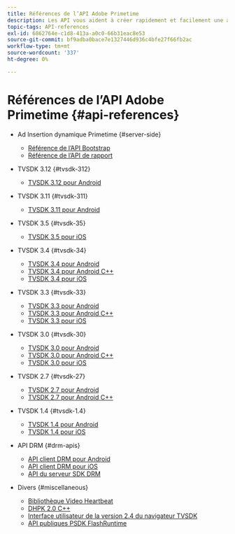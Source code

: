 ```yaml
---
title: Références de l’API Adobe Primetime
description: Les API vous aident à créer rapidement et facilement une application ou une intégration fonctionnelle.
topic-tags: API-references
exl-id: 6862764e-c1d8-413a-a0c0-66b31eac8e53
source-git-commit: bf9adba0bace7e1327446d936c4bfe27f66fb2ac
workflow-type: tm+mt
source-wordcount: '337'
ht-degree: 0%

---
```


# Références de l’API Adobe Primetime {#api-references}

+ Ad Insertion dynamique Primetime {#server-side}
   + [Référence de l’API Bootstrap](../primetime-ad-insertion/technical-reference/bootstrap-api.md)
   + [Référence de l’API de rapport](../primetime-ad-insertion/assets/auditude-report-api.pdf)

+ TVSDK 3.12 {#tvsdk-312}
   + [TVSDK 3.12 pour Android](https://help.adobe.com/en_US/primetime/api/psdk/javadoc3.12/index.html)

+ TVSDK 3.11 {#tvsdk-311}
   + [TVSDK 3.11 pour Android](https://help.adobe.com/en_US/primetime/api/psdk/javadoc3.11/index.html)

+ TVSDK 3.5 {#tvsdk-35}
   + [TVSDK 3.5 pour iOS](https://help.adobe.com/en_US/primetime/api/psdk/appledoc_v35/index.html)

+ TVSDK 3.4 {#tvsdk-34}
   + [TVSDK 3.4 pour Android](https://help.adobe.com/en_US/primetime/api/psdk/javadoc3.4/index.html)
   + [TVSDK 3.4 pour Android C++](https://help.adobe.com/en_US/primetime/api/psdk/cpp_3.4/namespaces.html)
   + [TVSDK 3.4 pour iOS](https://help.adobe.com/en_US/primetime/api/psdk/appledoc_v34/index.html)

+ TVSDK 3.3 {#tvsdk-33}
   + [TVSDK 3.3 pour Android](https://help.adobe.com/en_US/primetime/api/psdk/javadoc3.3/index.html)
   + [TVSDK 3.3 pour Android C++](https://help.adobe.com/en_US/primetime/api/psdk/cpp_3.3/namespaces.html)
   + [TVSDK 3.3 pour iOS](https://help.adobe.com/en_US/primetime/api/psdk/appledoc_v33/index.html)

+ TVSDK 3.0 {#tvsdk-30}
   + [TVSDK 3.0 pour Android](https://help.adobe.com/en_US/primetime/api/psdk/javadoc3.0/index.html)
   + [TVSDK 3.0 pour Android C++](https://help.adobe.com/en_US/primetime/api/psdk/cpp_3.0/namespaces.html)
   + [TVSDK 3.0 pour iOS](https://help.adobe.com/en_US/primetime/api/psdk/appledoc_3/index.html)

+ TVSDK 2.7 {#tvsdk-27}
   + [TVSDK 2.7 pour Android](https://help.adobe.com/en_US/primetime/api/psdk/javadoc_2.7/index.html)
   + [TVSDK 2.7 pour Android C++](https://help.adobe.com/en_US/primetime/api/psdk/cpp/namespaces.html)

+ TVSDK 1.4 {#tvsdk-1.4}
   + [TVSDK 1.4 pour Android](https://help.adobe.com/en_US/primetime/api/psdk/javadoc/index.html)
   + [TVSDK 1.4 pour iOS](https://help.adobe.com/en_US/primetime/api/psdk/appledoc/index.html)

+ API DRM {#drm-apis}
   + [API client DRM pour Android](https://help.adobe.com/en_US/primetime/api/drm-apis/client/android/index.html)
   + [API client DRM pour iOS](https://help.adobe.com/en_US/primetime/api/drm-apis/client/ios/index.html)
   + [API du serveur SDK DRM](https://help.adobe.com/en_US/primetime/api/drm-apis/server/javadocs-flashaccess-pro/)

+ Divers {#miscellaneous}
   + [Bibliothèque Video Heartbeat](https://help.adobe.com/en_US/primetime/api/psdk/vhl_tvsdk_ios/index.html)
   + [DHPK 2.0 C++](https://help.adobe.com/en_US/primetime/api/psdk/psdk_doxygen/index.html)
   + [Interface utilisateur de la version 2.4 du navigateur TVSDK](https://help.adobe.com/en_US/primetime/api/psdk/btvsdk-ui-framework/index.html)
   + [API publiques PSDK FlashRuntime](https://help.adobe.com/en_US/primetime/api/psdk/asdoc-dhls/)
